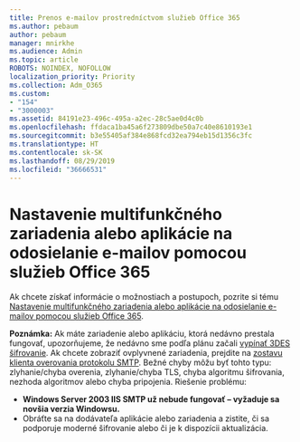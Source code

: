 ```yaml
---
title: Prenos e-mailov prostredníctvom služieb Office 365
ms.author: pebaum
author: pebaum
manager: mnirkhe
ms.audience: Admin
ms.topic: article
ROBOTS: NOINDEX, NOFOLLOW
localization_priority: Priority
ms.collection: Adm_O365
ms.custom:
- "154"
- "3000003"
ms.assetid: 84191e23-496c-495a-a2ec-28c5ae0d4c0b
ms.openlocfilehash: ffdaca1ba45a6f273809dbe50a7c40e8610193e1
ms.sourcegitcommit: b3e55405af384e868fcd32ea794eb15d1356c3fc
ms.translationtype: HT
ms.contentlocale: sk-SK
ms.lasthandoff: 08/29/2019
ms.locfileid: "36666531"
---
```

# <a name="set-up-a-multifunction-device-or-application-to-send-email-using-office-365"></a>Nastavenie multifunkčného zariadenia alebo aplikácie na odosielanie e-mailov pomocou služieb Office 365

Ak chcete získať informácie o možnostiach a postupoch, pozrite si tému [Nastavenie multifunkčného zariadenia alebo aplikácie na odosielanie e-mailov pomocou služieb Office 365](https://support.office.com/article/69f58e99-c550-4274-ad18-c805d654b4c4).
  
**Poznámka:** Ak máte zariadenie alebo aplikáciu, ktorá nedávno prestala fungovať, upozorňujeme, že nedávno sme podľa plánu začali [vypínať 3DES šifrovanie](https://docs.microsoft.com/office365/securitycompliance/technical-reference-details-about-encryption). Ak chcete zobraziť ovplyvnené zariadenia, prejdite na [zostavu klienta overovania protokolu SMTP](https://protection.office.com/mailflow/dashboard). Bežné chyby môžu byť tohto typu: zlyhanie/chyba overenia, zlyhanie/chyba TLS, chyba algoritmu šifrovania, nezhoda algoritmov alebo chyba pripojenia. Riešenie problému:
 - **Windows Server 2003 IIS SMTP už nebude fungovať – vyžaduje sa novšia verzia Windowsu.**  
 - Obráťte sa na dodávateľa aplikácie alebo zariadenia a zistite, či sa podporuje moderné šifrovanie alebo či je k dispozícii aktualizácia.
